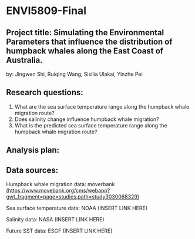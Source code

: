 # ENVI5809-Final

## Project title: Simulating the Environmental Parameters that influence the distribution of humpback whales along the East Coast of Australia.
by: Jingwen Shi, Ruiqing Wang, Sisilia Ulakai, Yinzhe Pei​

## Research questions:
1. What are the sea surface temperature range along the humpback whale migration route?
2. Does salinity change influence humpback whale migration?
3. What is the predicted sea surface temperature range along the humpback whale migration route?

## Analysis plan:



## Data sources: 
Humpback whale migration data: moverbank [(https://www.movebank.org/cms/webapp?gwt_fragment=page=studies,path=study3030068329)](https://www.movebank.org/cms/webapp?gwt_fragment=page=studies,path=study3030068329)

Sea surface temperature data: NOAA (INSERT LINK HERE)

Salinity data: NASA (INSERT LINK HERE) 

Future SST data: ESGF (INSERT LINK HERE)








